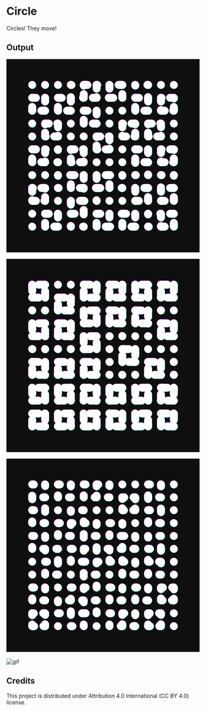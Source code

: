 # Circle

Circles! They move!

## Output

![image-1](output/0000076.png)

![image-2](output/0000212.png)

![image-3](output/0000562.png)

![gif](output/output.gif)

## Credits

This project is distributed under Attribution 4.0 International (CC BY 4.0) license.
